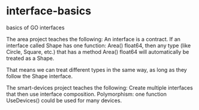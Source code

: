 # interface-basics
basics of GO interfaces

The area project teaches the following:
An interface is a contract.
If an interface called Shape has one function: Area() float64,
then any type (like Circle, Square, etc.) that has a method Area() float64 will automatically be treated as a Shape.

That means we can treat different types in the same way, as long as they follow the Shape interface.

The smart-devices project teaches the following:
Create multiple interfaces that then use interface composition.
Polymorphism: one function UseDevices() could be used for many devices.